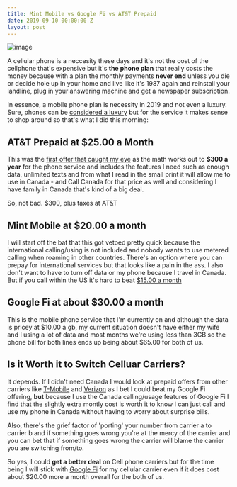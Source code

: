 ```yaml
---
title: Mint Mobile vs Google Fi vs AT&T Prepaid
date: 2019-09-10 00:00:00 Z
layout: post
---
```


![image](https://i.imgur.com/E4rrsg0.png)

A cellular phone is a neccesity these days and it's not the cost of the cellphone that's expensive but it's **the phone plan** that really costs the money because with a plan the monthly payments **never end** unless you die or decide hole up in your home and live like it's 1987 again and reinstall your landline, plug in your answering machine and get a newspaper subscription. 

In essence, a mobile phone plan is necessity in 2019 and not even a luxury. Sure, phones can be [considered a luxury](https://www.apple.com/iphone/) but for the service it makes sense to shop around so that's what I did this morning: 

## AT&T Prepaid at $25.00 a Month

This was the [first offer that caught my eye](https://www.att.com/prepaid/) as the math works out to **$300 a year** for the phone service and includes the features I need such as enough data, unlimited texts and from what I read in the small print it will allow me to use in Canada -  and Call Canada for that price as well and considering I have family in Canada that's kind of a big deal.  

So, not bad. $300, plus taxes at AT&T

## Mint Mobile at $20.00 a month

I will start off the bat that this got vetoed pretty quick because the international calling/using is not included and nobody wants to use metered calling when roaming in other countries. There's an option where you can prepay for international services but that looks like a pain in the ass. I also don't want to have to turn off data or my phone because I travel in Canada. But if you call within the US it's hard to beat [$15.00 a month](https://mintmobile.com)

## Google Fi at about $30.00 a month

This is the mobile phone service that I'm currently on and although the data is pricey at $10.00 a gb, my current situation doesn't have either my wife and I using a lot of data and most months we're using less than 3GB so the phone bill for both lines ends up being about $65.00 for both of us. 

## Is it Worth it to Switch Celluar Carriers? 

It depends. If I didn't need Canada I would look at prepaid offers from other carriers like [T-Mobile](https://www.t-mobile.com) and [Verizon](https://verizon.com) as I bet I could beat my Google Fi offering, **but** because I use the Canada calling/usage features of Google Fi I find that the slightly extra montly cost is worth it to know I can just call and use my phone in Canada without having to worry about surprise bills. 

Also, there's the grief factor of 'porting' your number from carrier a to carrier b and if something goes wrong you're at the mercy of the carrier and you can bet that if something goes wrong the carrier will blame the carrier you are switching from/to. 

So yes, I could **get a better deal** on Cell phone carriers but for the time being I will stick with [Google Fi](https://fi.google.com) for my cellular carrier even if it does cost about $20.00 more a month overall for the both of us. 
